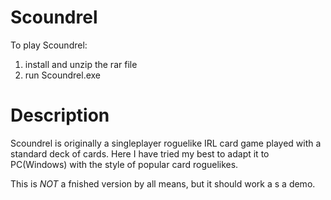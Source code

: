 # Scoundrel

To play Scoundrel:
1. install and unzip the rar file
2. run Scoundrel.exe


# Description

Scoundrel is originally a singleplayer roguelike IRL card game played with a standard deck of cards.
Here I have tried my best to adapt it to PC(Windows) with the style of popular card roguelikes.

This is *NOT* a fnished version by all means, but it should work a s a demo.

